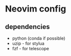 # Neovim config

## dependencies
- python (conda if possible)
- uzip - for stylua
- fzf - for telescope
